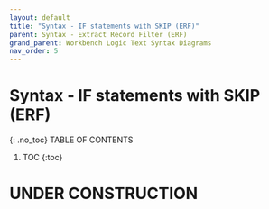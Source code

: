 ```yaml
---
layout: default
title: "Syntax - IF statements with SKIP (ERF)"
parent: Syntax - Extract Record Filter (ERF)
grand_parent: Workbench Logic Text Syntax Diagrams
nav_order: 5
---
```


# Syntax - IF statements with SKIP (ERF)
{: .no_toc}
TABLE OF CONTENTS 
1. TOC
{:toc}  
 
# UNDER CONSTRUCTION
